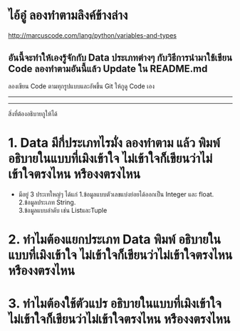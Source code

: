 
#  ไอ้อู๋ ลองทำตามลิงค์ข้างล่าง
http://marcuscode.com/lang/python/variables-and-types
## อันนี้จะทำให้เองรู้จักกับ Data ประเภทต่างๆ กับวิธีการนำมาใช้เขียน Code ลองทำตามอันนี้แล้ว Update ใน README.md

ลองเขียน Code ตามทุกรูปแบบและอัพขึ้น Git ให้กูดู Code เอง

-------------------------------
-------------------------------
สิ่งที่ต้องอธิบายกูให้ได้
# 1. Data มีกี่ประเภทไรมั่ง ลองทำตาม แล้ว พิมพ์ อธิบายในแบบที่เมิงเข้าใจ ไม่เข้าใจก็เขียนว่าไม่เข้าใจตรงไหน หรืองงตรงไหน
*   มีอยู่ 3 ประเทใหญ่ๆ ได้แก่ 
         1.ข้อมูลแบบตัวเลขแบ่งย่อยได้ออกเป็น Integer และ float.  
         2.ข้อมูลประเภท String.  
         3.ข้อมูลแบบลำดับ เช่น ListและTuple
# 2. ทำไมต้องแยกประเภท Data พิมพ์ อธิบายในแบบที่เมิงเข้าใจ ไม่เข้าใจก็เขียนว่าไม่เข้าใจตรงไหน หรืองงตรงไหน
# 3. ทำไมต้องใช้ตัวแปร อธิบายในแบบที่เมิงเข้าใจ ไม่เข้าใจก็เขียนว่าไม่เข้าใจตรงไหน หรืองงตรงไหน







